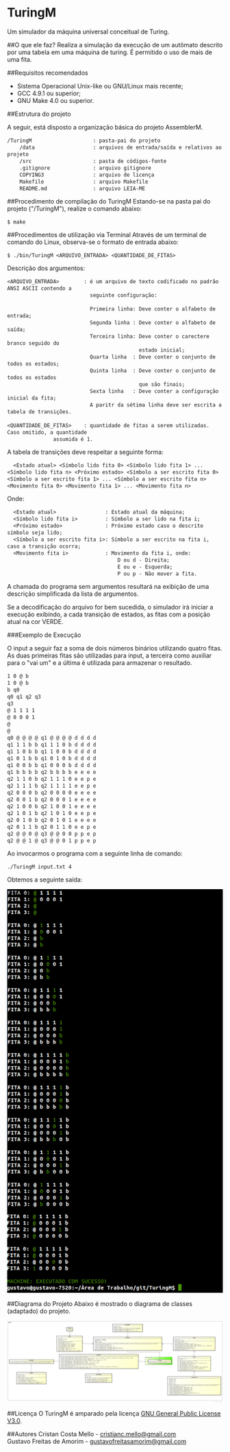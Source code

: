 # TuringM
Um simulador da máquina universal conceitual de Turing.

##O que ele faz?
Realiza a simulação da execução de um autômato descrito por uma tabela em uma máquina de turing.
É permitido o uso de mais de uma fita.

##Requisitos recomendados
* Sistema Operacional Unix-like ou GNU/Linux mais recente;
* GCC 4.9.1 ou superior;
* GNU Make 4.0 ou superior.

##Estrutura do projeto

A seguir, está disposto a organização básica do projeto AssemblerM.

	/TuringM					: pasta-pai do projeto	
		/data					: arquivos de entrada/saída e relativos ao projeto
		/src					: pasta de códigos-fonte
		.gitignore				: arquivo gitignore
		COPYING3				: arquivo de licença
		Makefile				: arquivo Makefile
		README.md				: arquivo LEIA-ME

##Procedimento de compilação do TuringM
Estando-se na pasta pai do projeto ("/TuringM"), realize o comando abaixo:

	$ make

##Procedimentos de utilização via Terminal
Através de um terminal de comando do Linux, observa-se o formato de entrada abaixo:

	$ ./bin/TuringM <ARQUIVO_ENTRADA> <QUANTIDADE_DE_FITAS>
	
Descrição dos argumentos: 

	<ARQUIVO_ENTRADA>        : é um arquivo de texto codificado no padrão ANSI ASCII contendo a
		                       seguinte configuração:
		                       
		                       Primeira linha: Deve conter o alfabeto de entrada;
		                       Segunda linha : Deve conter o alfabeto de saída;
		                       Terceira linha: Deve conter o carectere branco seguido do
		                                       estado inicial;
		                       Quarta linha  : Deve conter o conjunto de todos os estados;
		                       Quinta linha  : Deve conter o conjunto de todos os estados
		                                       que são finais;
		                       Sexta linha   : Deve conter a configuração inicial da fita;
		                       A paritr da sétima linha deve ser escrita a tabela de transições.
		                       
	<QUANTIDADE_DE_FITAS>    : quantidade de fitas a serem utilizadas. Caso omitido, a quantidade
				   assumida é 1.

A tabela de transições deve respeitar a seguinte forma:
```
  <Estado atual> <Símbolo lido fita 0> <Símbolo lido fita 1> ... <Símbolo lido fita n> <Próximo estado> <Símbolo a ser escrito fita 0> <Símbolo a ser escrito fita 1> ... <Símbolo a ser escrito fita n> <Movimento fita 0> <Movimento fita 1> ... <Movimento fita n> 
```

Onde:

```
  <Estado atual>                : Estado atual da máquina;
  <Símbolo lido fita i>         : Símbolo a ser lido na fita i;
  <Próximo estado>              : Próximo estado caso o descrito símbolo seja lido;
  <Símbolo a ser escrito fita i>: Símbolo a ser escrito na fita i, caso a transição ocorra;
  <Movimento fita i>            : Movimento da fita i, onde:
                                    D ou d - Direita;
                                    E ou e - Esquerda;
                                    P ou p - Não mover a fita.
```

A chamada do programa sem argumentos resultará na exibição de uma descrição simplificada da lista de argumentos.
                               
Se a decodificação do arquivo for bem sucedida, o simulador irá iniciar a execução exibindo, a cada transição
de estados, as fitas com a posição atual na cor VERDE.

###Exemplo de Execução

O input a seguir faz a soma de dois números binários utilizando quatro fitas.
As duas primeiras fitas são utilizadas para input, a terceira como auxiliar para o "vai um" e a última é utilizada para armazenar o resultado.

```
1 0 @ b
1 0 @ b
b q0
q0 q1 q2 q3
q3
@ 1 1 1 1
@ 0 0 0 1
@
@
q0 @ @ @ @ q1 @ @ @ @ d d d d
q1 1 1 b b q1 1 1 0 b d d d d
q1 1 0 b b q1 1 0 0 b d d d d
q1 0 1 b b q1 0 1 0 b d d d d
q1 0 0 b b q1 0 0 0 b d d d d
q1 b b b b q2 b b b b e e e e
q2 1 1 0 b q2 1 1 1 0 e e p e
q2 1 1 1 b q2 1 1 1 1 e e p e
q2 0 0 0 b q2 0 0 0 0 e e e e
q2 0 0 1 b q2 0 0 0 1 e e e e
q2 1 0 0 b q2 1 0 0 1 e e e e
q2 1 0 1 b q2 1 0 1 0 e e p e
q2 0 1 0 b q2 0 1 0 1 e e e e
q2 0 1 1 b q2 0 1 1 0 e e p e
q2 @ @ 0 @ q3 @ @ 0 0 p p e p
q2 @ @ 1 @ q3 @ @ 0 1 p p e p
```

Ao invocarmos o programa com a seguinte linha de comando:

```
./TuringM input.txt 4
```

Obtemos a seguinte saída:

![Exemplo de Saída](https://github.com/cgcannismajoris/TuringM/blob/alternative/README_IMAGES/exemplo_de_saida.png) 

##Diagrama do Projeto
Abaixo é mostrado o diagrama de classes (adaptado) do projeto.

![Diagrama](https://github.com/cgcannismajoris/TuringM/blob/alternative/README_IMAGES/Diagrama%20-%20TuringM%20-%20N%20Fitas.png)

##Licença
O TuringM é amparado pela licença [GNU General Public License V3.0](https://www.gnu.org/licenses/gpl.txt).

##Autores
Cristan Costa Mello - cristianc.mello@gmail.com<br/>
Gustavo Freitas de Amorim - gustavofreitasamorim@gmail.com
